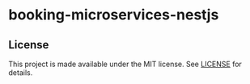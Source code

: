 # booking-microservices-nestjs

## License
This project is made available under the MIT license. See [LICENSE](https://github.com/meysamhadeli/booking-microservices-nestjs/blob/main/LICENSE) for details.
